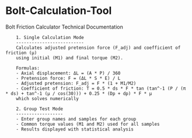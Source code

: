 # Bolt-Calculation-Tool

 Bolt Friction Calculator Technical Documentation

        1. Single Calculation Mode
        --------------------------
        Calculates adjusted pretension force (F_adj) and coefficient of friction (μ) 
        using initial (M1) and final torque (M2).

        Formulas:
        - Axial displacement: ΔL = (A * P) / 360
        - Pretension force: F = (ΔL * S * E) / L
        - Adjusted pretension: F_adj = F * (1 + M1/M2)
        - Coefficient of friction: T = 0.5 * ds * F * tan (tan^-1 (P / (π * ds) + tan^-1 (μ / cos(30))) + 0.25 * (Dp + dp) * F * μ
        which solves numerically

        2. Group Test Mode
        ------------------
        - Enter group names and samples for each group
        - Common torque values (M1 and M2) used for all samples
        - Results displayed with statistical analysis
    
